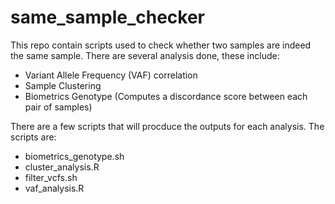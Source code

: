 # same_sample_checker

This repo contain scripts used to check whether two samples are indeed the same sample. There are several analysis done, these include:
- Variant Allele Frequency (VAF) correlation
- Sample Clustering
- Biometrics Genotype (Computes a discordance score between each pair of samples)

There are a few scripts that will procduce the outputs for each analysis. The scripts are:

- biometrics_genotype.sh
- cluster_analysis.R
- filter_vcfs.sh
- vaf_analysis.R
